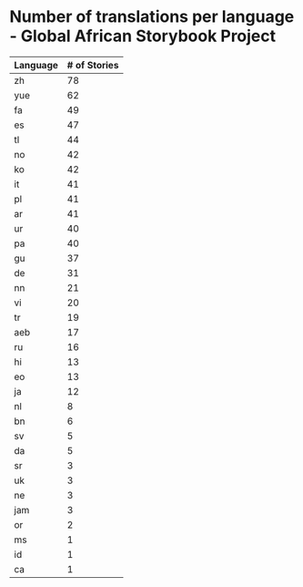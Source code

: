 # Number of translations per language - Global African Storybook Project

Language | # of Stories
-------- | ------------
zh | 78
yue | 62
fa | 49
es | 47
tl | 44
no | 42
ko | 42
it | 41
pl | 41
ar | 41
ur | 40
pa | 40
gu | 37
de | 31
nn | 21
vi | 20
tr | 19
aeb | 17
ru | 16
hi | 13
eo | 13
ja | 12
nl | 8
bn | 6
sv | 5
da | 5
sr | 3
uk | 3
ne | 3
jam | 3
or | 2
ms | 1
id | 1
ca | 1

